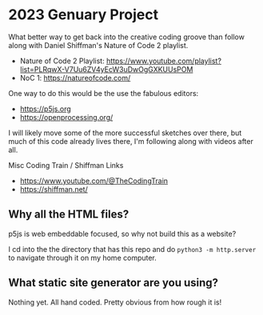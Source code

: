# 2023 Genuary Project

What better way to get back into the creative coding groove than follow along with Daniel Shiffman's Nature of Code 2 playlist.

- Nature of Code 2 Playlist: https://www.youtube.com/playlist?list=PLRqwX-V7Uu6ZV4yEcW3uDwOgGXKUUsPOM
- NoC 1: https://natureofcode.com/

One way to do this would be the use the fabulous editors:
- https://p5js.org
- https://openprocessing.org/

I will likely move some of the more successful sketches over there, but much of this code already lives there, I'm following along with videos after all.

Misc Coding Train / Shiffman Links
- https://www.youtube.com/@TheCodingTrain
- https://shiffman.net/


## Why all the HTML files?

p5js is web embeddable focused, so why not build this as a website?

I cd into the the directory that has this repo and do `python3 -m http.server` to navigate through it on my home computer. 

## What static site generator are you using?

Nothing yet. All hand coded. Pretty obvious from how rough it is!
